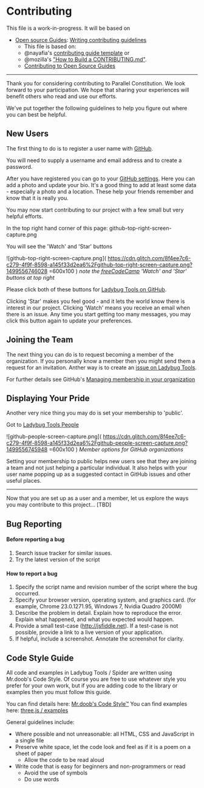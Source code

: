 # Contributing



This file is a work-in-progress. It will be based on

* [Open source Guides]( https://opensource.guide ): [Writing contributing guidelines]( https://opensource.guide/starting-a-project/#writing-your-contributing-guidelines )
	* This file is based on:
	* @nayafia's [contributing guide template](https://github.com/nayafia/contributing-template/blob/master/CONTRIBUTING-template.md) or
	* @mozilla's ["How to Build a CONTRIBUTING.md"](http://mozillascience.github.io/working-open-workshop/contributing/).
	* [Contributing to Open Source Guides]( https://github.com/github/opensource.guide/blob/gh-pages/CONTRIBUTING.md )


***

Thank you for considering contributing to Parallel Constitution. We look forward to your participation. We hope that sharing your experiences will benefit others who read and use our efforts.

We've put together the following guidelines to help you figure out where you can best be helpful.

## New Users

The first thing to do is to register a user name with [GitHub]( https://github.com/ ).

You will need to supply a username and email address and to create a password.

After you have registered you can go to your [GitHub settings]( https://github.com/settings/profile ). Here you can add a photo and update your bio. It's a good thing to add at least some data - especially a photo and a location. These help your friends remember and know that it is really you.

You may now start contributing to our project with a few small but very helpful efforts.

In the top right hand corner of this page: github-top-right-screen-capture.png

You will see the 'Watch' and 'Star' buttons

![github-top-right-screen-capture.png]( https://cdn.glitch.com/8f4ee7c6-c279-4f9f-8598-a145f33d2ea6%2Fgithub-top-right-screen-capture.png?1499556746028 =600x100 )
_note the [freeCodeCamp]( https://freecodecamp.com/ ) 'Watch' and 'Star' buttons at top right_

Please click both of these buttons for [Ladybug Tools on GitHub]( https://github.com/ladybug-tools/ladybug-tools.github.io ).

Clicking 'Star' makes you feel good - and it lets the world know there is interest in our project. Clicking 'Watch' means you receive an email when there is an issue. Any time you start getting too many messages, you may click this button again to update your preferences.


## Joining the Team

The next thing you can do is to request becoming a member of the organization. If you personally know a member then you might send them a request for an invitation. Anther way is to create an [issue on Ladybug Tools]( https://github.com/ladybug-tools/ladybug-tools.github.io/issues ).

For further details see GitHub's [Managing membership in your organization]( https://help.github.com/articles/managing-membership-in-your-organization/ )



## Displaying Your Pride

Another very nice thing you may do is set your membership to 'public'.

Got to [Ladybug Tools People]( https://github.com/orgs/ladybug-tools/people )

![github-people-screen-capture.png]( https://cdn.glitch.com/8f4ee7c6-c279-4f9f-8598-a145f33d2ea6%2Fgithub-people-screen-capture.png?1499556745948 =600x100 )
_Member options for GitHub organizations_

Setting your membership to public helps new users see that they are joining a team and not just helping a particular individual. It also helps with your user name popping up as a suggested contact in GitHub issues and other useful places.

***

Now that you are set up as a user and a member, let us explore the ways you may contribute to this project... [TBD]



## Bug Reporting

#### Before reporting a bug

1. Search issue tracker for similar issues.
2. Try the latest version of the script

#### How to report a bug

1. Specify the script name and revision number of the script where the bug occurred.
2. Specify your browser version, operating system, and graphics card. (for example, Chrome 23.0.1271.95, Windows 7, Nvidia Quadro 2000M)
3. Describe the problem in detail. Explain how to reproduce the error. Explain what happened, and what you expected would happen.
4. Provide a small test-case (http://jsfiddle.net). If a test-case is not possible, provide a link to a live version of your application.
5. If helpful, include a screenshot. Annotate the screenshot for clarity.


## Code Style Guide

All code and examples in Ladybug Tools / Spider are written using Mr.doob's Code Style. Of course you are free to use whatever style you prefer for your own work, but if you are adding code to the library or examples then you must follow this guide.

You can find details here: [Mr.doob's Code Style™]( https://github.com/mrdoob/three.js/wiki/Mr.doob%27s-Code-Style%E2%84%A2)
You can find examples here: [three.js / examples]( https://threejs.org/examples/ )

General guidelines include:

* Where possible and not unreasonable: all HTML, CSS and JavaScript in a single file
* Preserve white space, let the code look and feel as if it is a poem on a sheet of paper
	* Allow the code to be read aloud
* Write code that is easy for beginners and non-programmers or read
	* Avoid the use of symbols
	* Do use words











